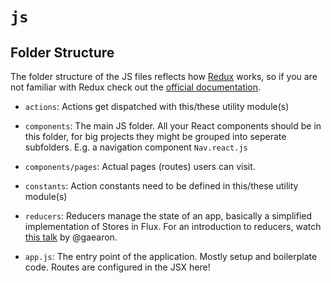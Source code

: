 # `js`

## Folder Structure

The folder structure of the JS files reflects how [Redux](https://github.com/gaearon/redux) works, so if you are not familiar with Redux check out the [official documentation](https://gaearon.github.io/redux/).

* `actions`: Actions get dispatched with this/these utility module(s)

* `components`: The main JS folder. All your React components should be in this folder, for big projects they might be grouped into seperate subfolders. E.g. a navigation component `Nav.react.js`

* `components/pages`: Actual pages (routes) users can visit.

* `constants`: Action constants need to be defined in this/these utility module(s)

* `reducers`: Reducers manage the state of an app, basically a simplified implementation of Stores in Flux. For an introduction to reducers, watch [this talk](https://www.youtube.com/watch?v=xsSnOQynTHs) by @gaearon.

* `app.js`: The entry point of the application. Mostly setup and boilerplate code. Routes are configured in the JSX here!
